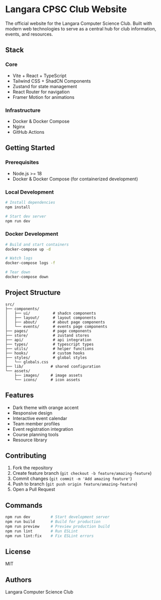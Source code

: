 # Langara CPSC Club Website

The official website for the Langara Computer Science Club. Built with modern web technologies to serve as a central hub for club information, events, and resources.

## Stack

### Core
- Vite + React + TypeScript
- Tailwind CSS + ShadCN Components
- Zustand for state management
- React Router for navigation
- Framer Motion for animations

### Infrastructure
- Docker & Docker Compose
- Nginx
- GitHub Actions

## Getting Started

### Prerequisites
- Node.js >= 18
- Docker & Docker Compose (for containerized development)

### Local Development
```bash
# Install dependencies
npm install

# Start dev server
npm run dev
```

### Docker Development
```bash
# Build and start containers
docker-compose up -d

# Watch logs
docker-compose logs -f

# Tear down
docker-compose down
```

## Project Structure
```
src/
├── components/
│   ├── ui/          # shadcn components
│   ├── layout/      # layout components
│   ├── about/       # about page components
│   └── events/      # events page components
├── pages/           # page components
├── store/           # zustand stores
├── api/             # api integration
├── types/           # typescript types
├── utils/           # helper functions
├── hooks/           # custom hooks
├── styles/          # global styles
│   └── globals.css
├── lib/            # shared configuration
└── assets/
    ├── images/     # image assets
    └── icons/      # icon assets
```

## Features
- Dark theme with orange accent
- Responsive design
- Interactive event calendar
- Team member profiles
- Event registration integration
- Course planning tools
- Resource library

## Contributing
1. Fork the repository
2. Create feature branch (`git checkout -b feature/amazing-feature`)
3. Commit changes (`git commit -m 'Add amazing feature'`)
4. Push to branch (`git push origin feature/amazing-feature`)
5. Open a Pull Request

## Commands
```bash
npm run dev         # Start development server
npm run build       # Build for production
npm run preview     # Preview production build
npm run lint        # Run ESLint
npm run lint:fix    # Fix ESLint errors
```

## License
MIT

## Authors
Langara Computer Science Club